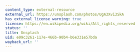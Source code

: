 ```yaml
---
content_type: external-resource
external_url: https://unsplash.com/photos/UgA3Xvi3SkA
has_external_license_warning: true
license: https://en.wikipedia.org/wiki/All_rights_reserved
status: ''
title: Unsplash
uid: e09c3261-117e-466b-90b4-b6e331e57bda
wayback_url: ''
---
```

